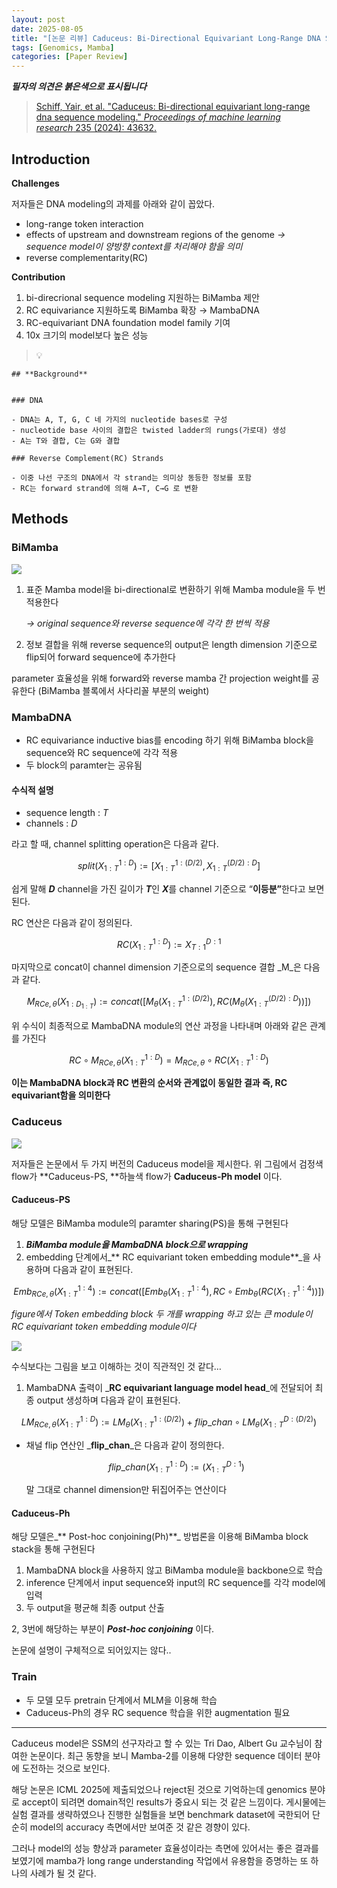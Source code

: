 ```yaml
---
layout: post
date: 2025-08-05
title: "[논문 리뷰] Caduceus: Bi-Directional Equivariant Long-Range DNA Sequence Modeling"
tags: [Genomics, Mamba]
categories: [Paper Review]
---
```


<span class="notion-red">_**필자의 의견은 붉은색으로 표시됩니다**_</span>


> [Schiff, Yair, et al. "Caduceus: Bi-directional equivariant long-range dna sequence modeling." ](https://pmc.ncbi.nlm.nih.gov/articles/PMC12189541/)[_Proceedings of machine learning research_](https://pmc.ncbi.nlm.nih.gov/articles/PMC12189541/)[ 235 (2024): 43632.](https://pmc.ncbi.nlm.nih.gov/articles/PMC12189541/)



## Introduction


**Challenges**


저자들은 DNA modeling의 과제를 아래와 같이 꼽았다.

- long-range token interaction
- effects of upstream and downstream regions of the genome 
_→ sequence model이 양방향 context를 처리해야 함을 의미_
- reverse complementarity(RC)

**Contribution**

1. bi-direcrional sequence modeling 지원하는 BiMamba 제안
1. RC equivariance 지원하도록 BiMamba 확장 → MambaDNA
1. RC-equivariant DNA foundation model family 기여
1. 10x 크기의 model보다 높은 성능

> 💡 


	## **Background**


	### DNA

	- DNA는 A, T, G, C 네 가지의 nucleotide bases로 구성
	- nucleotide base 사이의 결합은 twisted ladder의 rungs(가로대) 생성
	- A는 T와 결합, C는 G와 결합

	### Reverse Complement(RC) Strands

	- 이중 나선 구조의 DNA에서 각 strand는 의미상 동등한 정보를 포함
	- RC는 forward strand에 의해 A→T, C→G 로 변환


## Methods



### BiMamba


![](https://prod-files-secure.s3.us-west-2.amazonaws.com/542b861c-36a8-4051-84e5-8804b6728dba/2c247d59-7815-4980-99f0-8f0d21f445a7/image.png?X-Amz-Algorithm=AWS4-HMAC-SHA256&X-Amz-Content-Sha256=UNSIGNED-PAYLOAD&X-Amz-Credential=ASIAZI2LB466TOHLGLXQ%2F20250822%2Fus-west-2%2Fs3%2Faws4_request&X-Amz-Date=20250822T060102Z&X-Amz-Expires=3600&X-Amz-Security-Token=IQoJb3JpZ2luX2VjELX%2F%2F%2F%2F%2F%2F%2F%2F%2F%2FwEaCXVzLXdlc3QtMiJHMEUCIQC2o4BE0Pii0GJDZFMzQ%2B6bbN%2BsUjnPu4Tj1uy7kL%2FXUAIgHHbvqIiCV3Kee7YeuaiVFeg%2FNOmM38zcNpDH0rl5hukqiAQI%2Fv%2F%2F%2F%2F%2F%2F%2F%2F%2F%2FARAAGgw2Mzc0MjMxODM4MDUiDGpEZuLf72iYE4NCvircAxxQLT70W78hyStDzdjqFGXoujV1rr7nR4iHP7ITrcf8c10DAR7lMq9kxziyV5VnN3QQBeerxVpGH0j%2F7%2F%2BubCXpjS1%2FdsGW96rPohu1nxZ8jaIpYAAuF1r9M8gRchlHUPqvWH%2FfX8mf7asVd0zdZDsA8yvgE3U01P2S1Vr%2FCevS1w6wyukmGWu6vxiYG6kM1qFgTHGbH%2F%2BxPhvVa%2FIbpRZruvveV2pa1ta9Om2mlh5pIo9566Fi2Hr%2FtmTtg%2FO%2BQyQe%2B3hwMFksEtNrOehHcjSLtGKhXk69noTIMWsiyh4vZTtb%2BjA8bcgfttw1b15qfNzcF84GWxS2XREagjbrPclP9qnFGNq%2F1kSdzXP5XPYfft6zJFrLYlLRdtra9lPzFukMrcTIjOLB7sQssEVHpbuvQickwF6cPRUpl%2FiUDfBlizwC8WCJHdKZG4NN1EihbZror48mfxMc9fwH19ObXqPxZeNsPp88%2FMe3Us%2BXDq5OvUKuhtbQgKSmwUK360cqzxA0ID5sLB%2FgsSA2M1Bvtu8j6%2BOW%2FT1BuMZz784RtaTENY%2FD1HobdSUS3v%2B3JkMAmFfRlj5IsE%2Fl9bXMYs5T2NChLXHiHM%2BppdiO31LoDVDisO3H9nakKJFgwxYlMM3tn8UGOqUB6QsB5Mx4MRpyfEujsN7152n%2FfA8tctAuw6%2BuQUO0b3TN3pKhVt5p1vjSj6uRePRcbrTHQ9VZ69Yog800N0tLYe80RsOpwKLFAk%2BCemBcEDrtvdkHiJYEqC0M0fK6MNLBCdstOGKWDcopg63gTbewrSYmjF7d2jzTjA%2BxFGZ%2Fa4w%2FEYs4IHJQKL%2Bpv%2FlJc9C9EmM8fWjS2nvAdcNOsNOcsnw6695Y&X-Amz-Signature=f48bdbbba916824c8dfa5d7ed7cda812677ebb9a04184623b42e654d2d858d78&X-Amz-SignedHeaders=host&x-amz-checksum-mode=ENABLED&x-id=GetObject)

1. 표준 Mamba model을 bi-directional로 변환하기 위해 Mamba module을 두 번 적용한다

	_→ original sequence와 reverse sequence에 각각 한 번씩 적용_

1. 정보 결합을 위해 reverse sequence의 output은 length dimension 기준으로 flip되어 forward sequence에 추가한다

parameter 효율성을 위해 forward와 reverse mamba 간 projection weight를 공유한다 (BiMamba 블록에서 사다리꼴 부분의 weight)



### MambaDNA

- RC equivariance inductive bias를 encoding 하기 위해 BiMamba block을 sequence와 RC sequence에 각각 적용
- 두 block의 paramter는 공유됨


#### 수식적 설명

- sequence length : _T_
- channels : _D_

라고 할 때,  channel splitting operation은 다음과 같다.


$$
split(X^{1:D}_{1:T}):=[X^{1:(D/2)}_{1:T},X^{(D/2):D}_{1:T}]
$$


<span class="notion-red">쉽게 말해 </span><span class="notion-red">_**D**_</span><span class="notion-red"> channel을 가진 길이가 </span><span class="notion-red">_**T**_</span><span class="notion-red">인 </span><span class="notion-red">_**X**_</span><span class="notion-red">를 channel 기준으로 “</span><span class="notion-red">**이등분”**</span><span class="notion-red">한다고 보면 된다.</span>


RC 연산은 다음과 같이 정의된다.


$$
RC(X^{1:D}_{1:T}):=X^{D:1}_{T:1}
$$


마지막으로 concat이 channel dimension 기준으로의 sequence 결합 _M_은 다음과 같다.


$$
M_{RCe,\theta}(X_{1:D_{1:T}}):=concat([M_{\theta}(X^{1:(D/2)}_{1:T}),RC(M_{\theta}(X^{(D/2):D}_{1:T}))])
$$


위 수식이 최종적으로 MambaDNA module의 연산 과정을 나타내며 아래와 같은 관계를 가진다


$$
RC\circ M_{RCe,\theta}(X^{1:D}_{1:T}) = M_{RCe,\theta} \circ RC(X^{1:D}_{1:T})
$$


**이는 MambaDNA block과 RC 변환의 순서와 관계없이 동일한 결과 즉, RC equivariant함을 의미한다**



### Caduceus


![](https://prod-files-secure.s3.us-west-2.amazonaws.com/542b861c-36a8-4051-84e5-8804b6728dba/f94a60d7-8145-473b-aef9-7c68d3ec604a/image.png?X-Amz-Algorithm=AWS4-HMAC-SHA256&X-Amz-Content-Sha256=UNSIGNED-PAYLOAD&X-Amz-Credential=ASIAZI2LB466TOHLGLXQ%2F20250822%2Fus-west-2%2Fs3%2Faws4_request&X-Amz-Date=20250822T060102Z&X-Amz-Expires=3600&X-Amz-Security-Token=IQoJb3JpZ2luX2VjELX%2F%2F%2F%2F%2F%2F%2F%2F%2F%2FwEaCXVzLXdlc3QtMiJHMEUCIQC2o4BE0Pii0GJDZFMzQ%2B6bbN%2BsUjnPu4Tj1uy7kL%2FXUAIgHHbvqIiCV3Kee7YeuaiVFeg%2FNOmM38zcNpDH0rl5hukqiAQI%2Fv%2F%2F%2F%2F%2F%2F%2F%2F%2F%2FARAAGgw2Mzc0MjMxODM4MDUiDGpEZuLf72iYE4NCvircAxxQLT70W78hyStDzdjqFGXoujV1rr7nR4iHP7ITrcf8c10DAR7lMq9kxziyV5VnN3QQBeerxVpGH0j%2F7%2F%2BubCXpjS1%2FdsGW96rPohu1nxZ8jaIpYAAuF1r9M8gRchlHUPqvWH%2FfX8mf7asVd0zdZDsA8yvgE3U01P2S1Vr%2FCevS1w6wyukmGWu6vxiYG6kM1qFgTHGbH%2F%2BxPhvVa%2FIbpRZruvveV2pa1ta9Om2mlh5pIo9566Fi2Hr%2FtmTtg%2FO%2BQyQe%2B3hwMFksEtNrOehHcjSLtGKhXk69noTIMWsiyh4vZTtb%2BjA8bcgfttw1b15qfNzcF84GWxS2XREagjbrPclP9qnFGNq%2F1kSdzXP5XPYfft6zJFrLYlLRdtra9lPzFukMrcTIjOLB7sQssEVHpbuvQickwF6cPRUpl%2FiUDfBlizwC8WCJHdKZG4NN1EihbZror48mfxMc9fwH19ObXqPxZeNsPp88%2FMe3Us%2BXDq5OvUKuhtbQgKSmwUK360cqzxA0ID5sLB%2FgsSA2M1Bvtu8j6%2BOW%2FT1BuMZz784RtaTENY%2FD1HobdSUS3v%2B3JkMAmFfRlj5IsE%2Fl9bXMYs5T2NChLXHiHM%2BppdiO31LoDVDisO3H9nakKJFgwxYlMM3tn8UGOqUB6QsB5Mx4MRpyfEujsN7152n%2FfA8tctAuw6%2BuQUO0b3TN3pKhVt5p1vjSj6uRePRcbrTHQ9VZ69Yog800N0tLYe80RsOpwKLFAk%2BCemBcEDrtvdkHiJYEqC0M0fK6MNLBCdstOGKWDcopg63gTbewrSYmjF7d2jzTjA%2BxFGZ%2Fa4w%2FEYs4IHJQKL%2Bpv%2FlJc9C9EmM8fWjS2nvAdcNOsNOcsnw6695Y&X-Amz-Signature=f12ca060f3c1cbd9039e3f7aae3204587439936650394764a97f42ec06b5a50a&X-Amz-SignedHeaders=host&x-amz-checksum-mode=ENABLED&x-id=GetObject)


저자들은 논문에서 두 가지 버전의 Caduceus model을 제시한다. 위 그림에서 검정색 flow가 **Caduceus-PS, **하늘색 flow가 **Caduceus-Ph model** 이다.



#### Caduceus-PS


해당 모델은 BiMamba module의 paramter sharing(PS)을 통해 구현된다

1. _**BiMamba module을 MambaDNA block으로 wrapping**_
1. embedding 단계에서_** RC equivariant token embedding module**_을 사용하며 다음과 같이 표현된다.

$$
Emb_{RCe,\theta}(X^{1:4}_{1:T}):=concat([Emb_{\theta}(X^{1:4}_{1:T}),RC \circ Emb_{\theta}(RC(X^{1:4}_{1:T}))])
$$


_figure에서 Token embedding block 두 개를 wrapping 하고 있는 큰 module이 RC equivariant token embedding module이다_


![](https://prod-files-secure.s3.us-west-2.amazonaws.com/542b861c-36a8-4051-84e5-8804b6728dba/b175e4da-71eb-4e91-8c23-a06dabe673c9/image.png?X-Amz-Algorithm=AWS4-HMAC-SHA256&X-Amz-Content-Sha256=UNSIGNED-PAYLOAD&X-Amz-Credential=ASIAZI2LB466TOHLGLXQ%2F20250822%2Fus-west-2%2Fs3%2Faws4_request&X-Amz-Date=20250822T060103Z&X-Amz-Expires=3600&X-Amz-Security-Token=IQoJb3JpZ2luX2VjELX%2F%2F%2F%2F%2F%2F%2F%2F%2F%2FwEaCXVzLXdlc3QtMiJHMEUCIQC2o4BE0Pii0GJDZFMzQ%2B6bbN%2BsUjnPu4Tj1uy7kL%2FXUAIgHHbvqIiCV3Kee7YeuaiVFeg%2FNOmM38zcNpDH0rl5hukqiAQI%2Fv%2F%2F%2F%2F%2F%2F%2F%2F%2F%2FARAAGgw2Mzc0MjMxODM4MDUiDGpEZuLf72iYE4NCvircAxxQLT70W78hyStDzdjqFGXoujV1rr7nR4iHP7ITrcf8c10DAR7lMq9kxziyV5VnN3QQBeerxVpGH0j%2F7%2F%2BubCXpjS1%2FdsGW96rPohu1nxZ8jaIpYAAuF1r9M8gRchlHUPqvWH%2FfX8mf7asVd0zdZDsA8yvgE3U01P2S1Vr%2FCevS1w6wyukmGWu6vxiYG6kM1qFgTHGbH%2F%2BxPhvVa%2FIbpRZruvveV2pa1ta9Om2mlh5pIo9566Fi2Hr%2FtmTtg%2FO%2BQyQe%2B3hwMFksEtNrOehHcjSLtGKhXk69noTIMWsiyh4vZTtb%2BjA8bcgfttw1b15qfNzcF84GWxS2XREagjbrPclP9qnFGNq%2F1kSdzXP5XPYfft6zJFrLYlLRdtra9lPzFukMrcTIjOLB7sQssEVHpbuvQickwF6cPRUpl%2FiUDfBlizwC8WCJHdKZG4NN1EihbZror48mfxMc9fwH19ObXqPxZeNsPp88%2FMe3Us%2BXDq5OvUKuhtbQgKSmwUK360cqzxA0ID5sLB%2FgsSA2M1Bvtu8j6%2BOW%2FT1BuMZz784RtaTENY%2FD1HobdSUS3v%2B3JkMAmFfRlj5IsE%2Fl9bXMYs5T2NChLXHiHM%2BppdiO31LoDVDisO3H9nakKJFgwxYlMM3tn8UGOqUB6QsB5Mx4MRpyfEujsN7152n%2FfA8tctAuw6%2BuQUO0b3TN3pKhVt5p1vjSj6uRePRcbrTHQ9VZ69Yog800N0tLYe80RsOpwKLFAk%2BCemBcEDrtvdkHiJYEqC0M0fK6MNLBCdstOGKWDcopg63gTbewrSYmjF7d2jzTjA%2BxFGZ%2Fa4w%2FEYs4IHJQKL%2Bpv%2FlJc9C9EmM8fWjS2nvAdcNOsNOcsnw6695Y&X-Amz-Signature=6200b79243cb1042854cc0226b526527de238b092ff089b7079fccdafab9ae5c&X-Amz-SignedHeaders=host&x-amz-checksum-mode=ENABLED&x-id=GetObject)


<span class="notion-red">수식보다는 그림을 보고 이해하는 것이 직관적인 것 같다…</span>

1. MambaDNA 출력이 _**RC equivariant language model head**_에 전달되어 최종 output 생성하며 다음과 같이 표현된다.

$$
LM_{RCe,\theta}(X^{1:D}_{1:T}):= LM_{\theta}(X^{1:(D/2)}_{1:T})+flip\_chan\circ LM_{\theta}(X^{D:(D/2)}_{1:T})
$$

- 채널 flip 연산인 _**flip\_chan**_은 다음과 같이 정의한다.

	$$
	flip\_chan(X^{1:D}_{1:T}):=(X^{D:1}_{1:T})
	$$


	말 그대로 channel dimension만 뒤집어주는 연산이다



#### Caduceus-Ph


해당 모델은_** Post-hoc conjoining(Ph)**_ 방법론을 이용해 BiMamba block stack을 통해 구현된다

1. MambaDNA block을 사용하지 않고 BiMamba module을 backbone으로 학습
1. inference 단계에서 input sequence와 input의 RC sequence를 각각 model에 입력
1. 두 output을 평균해 최종 output 산출

2, 3번에 해당하는 부분이 _**Post-hoc conjoining**_ 이다.


<span class="notion-red">논문에 설명이 구체적으로 되어있지는 않다..</span>



### Train

- 두 모델 모두 pretrain 단계에서 MLM을 이용해 학습
- Caduceus-Ph의 경우 RC sequence 학습을 위한 augmentation 필요

---


<span class="notion-red">Caduceus model은 SSM의 선구자라고 할 수 있는 Tri Dao, Albert Gu 교수님이 참여한 논문이다. 최근 동향을 보니 Mamba-2를 이용해 다양한 sequence 데이터 분야에 도전하는 것으로 보인다.</span>


<span class="notion-red">해당 논문은 ICML 2025에 제출되었으나 reject된 것으로 기억하는데 genomics 분야로 accept이 되려면 domain적인 results가 중요시 되는 것 같은 느낌이다. 게시물에는 실험 결과를 생략하였으나 진행한 실험들을 보면 benchmark dataset에 국한되어 단순히 model의 accuracy 측면에서만 보여준 것 같은 경향이 있다.</span>


<span class="notion-red">그러나 model의 성능 향상과 parameter 효율성이라는 측면에 있어서는 좋은 결과를 보였기에 mamba가 long range understanding 작업에서 유용함을 증명하는 또 하나의 사례가 될 것 같다.</span>

